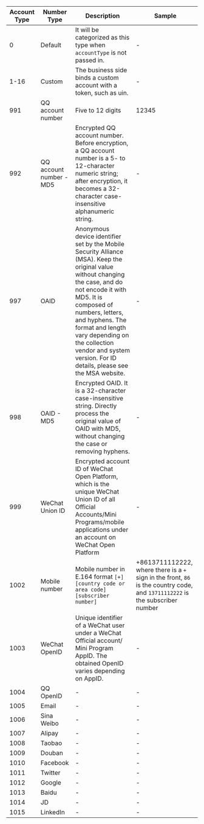 

| Account Type | Number Type   | Description | Sample |
| ----------- | ---------- | ------------------------------------------------------------ | ------------------------------------ |
| 0           | Default | It will be categorized as this type when `accountType` is not passed in. | - |
| 1-16        | Custom | The business side binds a custom account with a token, such as uin.  | - |
| 991         | QQ account number       | Five to 12 digits | 12345                                |
| 992         | QQ account number - MD5 | Encrypted QQ account number. Before encryption, a QQ account number is a 5- to 12-character numeric string; after encryption, it becomes a 32-character case-insensitive alphanumeric string. | -                                    |
| 997 | OAID | Anonymous device identifier set by the Mobile Security Alliance (MSA). Keep the original value without changing the case, and do not encode it with MD5. It is composed of numbers, letters, and hyphens. The format and length vary depending on the collection vendor and system version. For ID details, please see the MSA website. | - |
| 998 | OAID - MD5 | Encrypted OAID. It is a 32-character case-insensitive string. Directly process the original value of OAID with MD5, without changing the case or removing hyphens. | - |
| 999 | WeChat Union ID | Encrypted account ID of WeChat Open Platform, which is the unique WeChat Union ID of all Official Accounts/Mini Programs/mobile applications under an account on WeChat Open Platform | - |
| 1002 | Mobile number | Mobile number in E.164 format `[+][country code or area code][subscriber number]` | +8613711112222, where there is a `+` sign in the front, `86` is the country code, and `13711112222` is the subscriber number |
| 1003 | WeChat OpenID | Unique identifier of a WeChat user under a WeChat Official account/ Mini Program AppID. The obtained OpenID varies depending on AppID. | - |
| 1004 | QQ OpenID |- |- |
| 1005 | Email |- |- |
| 1006 | Sina Weibo|- |- |
| 1007 | Alipay |- |- |
| 1008 | Taobao |- |- |
| 1009 | Douban |- |- |
| 1010 | Facebook |- |- |
| 1011 | Twitter |- |- |
| 1012 | Google |- |- |
| 1013 | Baidu |- |- |
| 1014 | JD |- |- |
| 1015 | LinkedIn |- |- |
